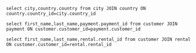 `select city,country.country from city
JOIN country ON country.country_id=city.country_id`

`select first_name,last_name,payment.payment_id from customer
JOIN payment ON customer.customer_id=payment.customer_id`

`select first_name,last_name,rental.rental_id from customer
JOIN rental ON customer.customer_id=rental.rental_id`
